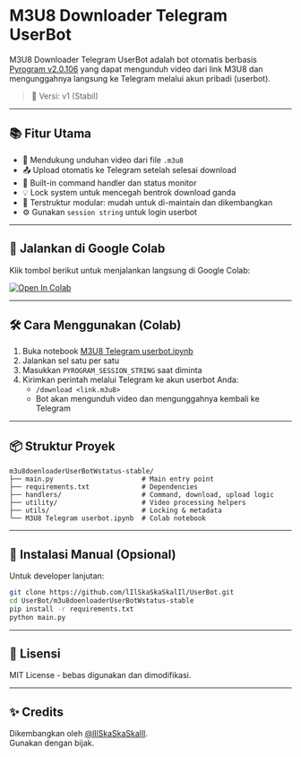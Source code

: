 
# M3U8 Downloader Telegram UserBot

M3U8 Downloader Telegram UserBot adalah bot otomatis berbasis [Pyrogram v2.0.106](https://docs.pyrogram.org/) yang dapat mengunduh video dari link M3U8 dan mengunggahnya langsung ke Telegram melalui akun pribadi (userbot).

> 📌 Versi: v1 (Stabil)

---

## 📚 Fitur Utama

- 🔗 Mendukung unduhan video dari file `.m3u8`
- 📤 Upload otomatis ke Telegram setelah selesai download
- 🎯 Built-in command handler dan status monitor
- 💡 Lock system untuk mencegah bentrok download ganda
- 📁 Terstruktur modular: mudah untuk di-maintain dan dikembangkan
- ⚙️ Gunakan `session string` untuk login userbot

---

## 🚀 Jalankan di Google Colab

Klik tombol berikut untuk menjalankan langsung di Google Colab:

[![Open In Colab](https://colab.research.google.com/assets/colab-badge.svg)](https://colab.research.google.com/github/lIlSkaSkaSkalIl/UserBot/blob/main/m3u8doenloaderUserBotWstatus-stable/M3U8%20Telegram%20userbot.ipynb)

---

## 🛠️ Cara Menggunakan (Colab)

1. Buka notebook [M3U8 Telegram userbot.ipynb](https://github.com/lIlSkaSkaSkalIl/UserBot/blob/main/m3u8doenloaderUserBotWstatus-stable/M3U8%20Telegram%20userbot.ipynb)
2. Jalankan sel satu per satu
3. Masukkan `PYROGRAM_SESSION_STRING` saat diminta
4. Kirimkan perintah melalui Telegram ke akun userbot Anda:
   - `/download <link.m3u8>`
   - Bot akan mengunduh video dan mengunggahnya kembali ke Telegram

---

## 📦 Struktur Proyek

```
m3u8doenloaderUserBotWstatus-stable/
├── main.py                      # Main entry point
├── requirements.txt             # Dependencies
├── handlers/                    # Command, download, upload logic
├── utility/                     # Video processing helpers
├── utils/                       # Locking & metadata
└── M3U8 Telegram userbot.ipynb  # Colab notebook
```

---

## 🔧 Instalasi Manual (Opsional)

Untuk developer lanjutan:
```bash
git clone https://github.com/lIlSkaSkaSkalIl/UserBot.git
cd UserBot/m3u8doenloaderUserBotWstatus-stable
pip install -r requirements.txt
python main.py
```

---

## 📄 Lisensi

MIT License - bebas digunakan dan dimodifikasi.

---

## ✨ Credits

Dikembangkan oleh [@lIlSkaSkaSkalIl](https://github.com/lIlSkaSkaSkalIl).  
Gunakan dengan bijak.
